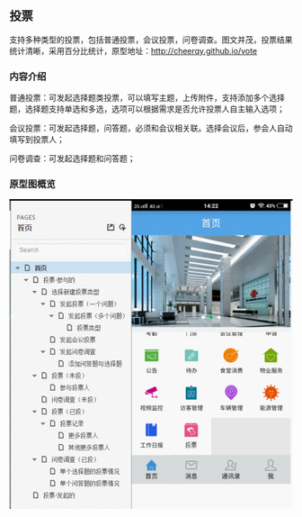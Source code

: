 ## 投票

支持多种类型的投票，包括普通投票，会议投票，问卷调查。图文并茂，投票结果统计清晰，采用百分比统计，原型地址：http://cheerqy.github.io/vote

### 内容介绍

普通投票：可发起选择题类投票，可以填写主题，上传附件，支持添加多个选择题，选择题支持单选和多选，选项可以根据需求是否允许投票人自主输入选项；

会议投票：可发起选择题，问答题，必须和会议相关联。选择会议后，参会人自动填写到投票人；

问卷调查：可发起选择题和问答题；

### 原型图概览

![原型GIF](https://github.com/CheerQY/vote/blob/master/GIF.gif)
